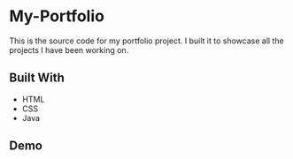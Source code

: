 # My-Portfolio

This is the source code for my portfolio project. I built it to showcase all the projects I have been working on.

## Built With

* HTML
* CSS
* Java

## Demo
